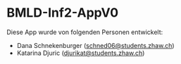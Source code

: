 # BMLD-Inf2-AppV0

Diese App wurde von folgenden Personen entwickelt:
- Dana Schnekenburger (schned06@students.zhaw.ch)
- Katarina Djuric (djurikat@students.zhaw.ch) 


